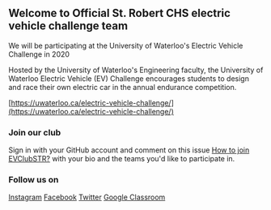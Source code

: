 ## Welcome to Official St. Robert CHS electric vehicle challenge team

We will be participating at the University of Waterloo's Electric Vehicle Challenge in 2020

Hosted by the University of Waterloo's Engineering faculty, the University of Waterloo Electric Vehicle (EV) Challenge encourages students to design and race their own electric car in the annual endurance competition.

[https://uwaterloo.ca/electric-vehicle-challenge/](https://uwaterloo.ca/electric-vehicle-challenge/)

### Join our club

Sign in with your GitHub account and comment on this issue [How to join EVClubSTR?](https://github.com/evclubstr/evclubstr.github.io/issues/1 "Join EVClubSTR Team") with your bio and the teams you'd like to participate in.

### Follow us on

[Instagram](https://www.instagram.com/evclubstr2020/)
[Facebook](https://www.facebook.com/evclubstr2019/)
[Twitter](https://twitter.com/EVClubSTR2019)
[Google Classroom](https://classroom.google.com/u/1/c/NDQzNTcxODA1MjNa)

